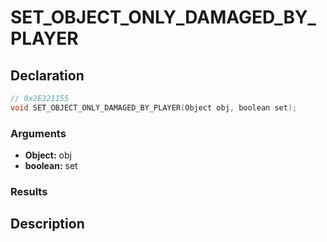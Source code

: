 # SET_OBJECT_ONLY_DAMAGED_BY_PLAYER

## Declaration
```cpp
// 0x2E321155
void SET_OBJECT_ONLY_DAMAGED_BY_PLAYER(Object obj, boolean set);
```

### Arguments
- **Object:** obj
- **boolean:** set

### Results

## Description

